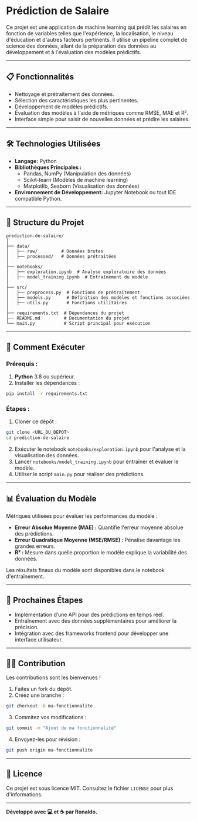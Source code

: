 # **Prédiction de Salaire**  

Ce projet est une application de machine learning qui prédit les salaires en fonction de variables telles que l'expérience, la localisation, le niveau d'éducation et d'autres facteurs pertinents. Il utilise un pipeline complet de science des données, allant de la préparation des données au développement et à l'évaluation des modèles prédictifs.

---

## **📋 Fonctionnalités**
- Nettoyage et prétraitement des données.  
- Sélection des caractéristiques les plus pertinentes.  
- Développement de modèles prédictifs.  
- Évaluation des modèles à l'aide de métriques comme RMSE, MAE et R².  
- Interface simple pour saisir de nouvelles données et prédire les salaires.  

---

## **🛠 Technologies Utilisées**
- **Langage:** Python  
- **Bibliothèques Principales :**  
  - Pandas, NumPy (Manipulation des données)  
  - Scikit-learn (Modèles de machine learning)  
  - Matplotlib, Seaborn (Visualisation des données)  
- **Environnement de Développement:** Jupyter Notebook ou tout IDE compatible Python.  

---

## **📂 Structure du Projet**
```plaintext
prediction-de-salaire/
│
├── data/
│   ├── raw/         # Données brutes
│   ├── processed/   # Données prétraitées
│
├── notebooks/
│   ├── exploration.ipynb  # Analyse exploratoire des données
│   ├── model_training.ipynb  # Entraînement du modèle
│
├── src/
│   ├── preprocess.py  # Fonctions de prétraitement
│   ├── models.py      # Définition des modèles et fonctions associées
│   ├── utils.py       # Fonctions utilitaires
│
├── requirements.txt  # Dépendances du projet
├── README.md         # Documentation du projet
└── main.py           # Script principal pour exécution
```

---

## **🚀 Comment Exécuter**
### Prérequis :
1. **Python** 3.8 ou supérieur.  
2. Installer les dépendances :  
```bash
pip install -r requirements.txt
```

### Étapes :
1. Cloner ce dépôt :  
```bash
git clone <URL_DU_DEPOT>
cd prediction-de-salaire
```
2. Exécuter le notebook `notebooks/exploration.ipynb` pour l'analyse et la visualisation des données.  
3. Lancer `notebooks/model_training.ipynb` pour entraîner et évaluer le modèle.  
4. Utiliser le script `main.py` pour réaliser des prédictions.  

---

## **📊 Évaluation du Modèle**
Métriques utilisées pour évaluer les performances du modèle :  
- **Erreur Absolue Moyenne (MAE) :** Quantifie l'erreur moyenne absolue des prédictions.  
- **Erreur Quadratique Moyenne (MSE/RMSE) :** Pénalise davantage les grandes erreurs.  
- **R² :** Mesure dans quelle proportion le modèle explique la variabilité des données.  

Les résultats finaux du modèle sont disponibles dans le notebook d'entraînement.  

---

## **🔮 Prochaines Étapes**
- Implémentation d’une API pour des prédictions en temps réel.  
- Entraînement avec des données supplémentaires pour améliorer la précision.  
- Intégration avec des frameworks frontend pour développer une interface utilisateur.  

---

## **👩‍💻 Contribution**
Les contributions sont les bienvenues !  
1. Faites un fork du dépôt.  
2. Créez une branche :  
```bash
git checkout -b ma-fonctionnalite
```
3. Commitez vos modifications :  
```bash
git commit -m "Ajout de ma fonctionnalité"
```
4. Envoyez-les pour révision :  
```bash
git push origin ma-fonctionnalite
```

---

## **📄 Licence**
Ce projet est sous licence MIT. Consultez le fichier `LICENSE` pour plus d'informations.  

---

**Développé avec 💻 et ☕ par Ronaldo.**
